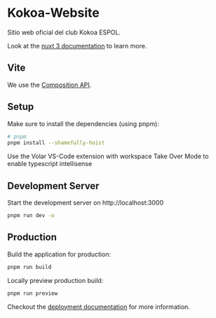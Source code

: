 # Kokoa-Website

Sitio web oficial del club Kokoa ESPOL.

Look at the [nuxt 3 documentation](https://v3.nuxtjs.org) to learn more.

## Vite

We use the [Composition API](https://vuejs.org/guide/extras/composition-api-faq.html).

## Setup

Make sure to install the dependencies (using pnpm):

```bash
# pnpm
pnpm install --shamefully-hoist
```

Use the Volar VS-Code extension with workspace Take Over Mode to enable typescript intellisense

## Development Server

Start the development server on http://localhost:3000

```bash
pnpm run dev -o
```

## Production

Build the application for production:

```bash
pnpm run build
```

Locally preview production build:

```bash
pnpm run preview
```

Checkout the [deployment documentation](https://v3.nuxtjs.org/guide/deploy/presets) for more information.
